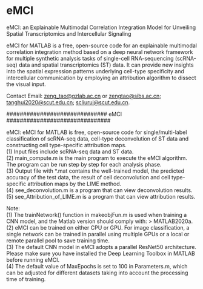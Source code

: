 # eMCI
eMCI: an Explainable Multimodal Correlation Integration Model for Unveiling Spatial Transcriptomics and Intercellular Signaling 

eMCI for MATLAB is a free, open-source code for an explainable multimodal correlation integration method based on a deep neural network framework for multiple synthetic analysis tasks of single-cell RNA-sequencing (scRNA-seq) data and spatial transcriptomics (ST) data. It can provide new insights into the spatial expression patterns underlying cell-type specificity and intercellular communication by employing an attribution algorithm to dissect the visual input.

Contact Email: zeng_tao@gzlab.ac.cn or zengtao@sibs.ac.cn; tanghui2020@scut.edu.cn; scliurui@scut.edu.cn.

############################## eMCI ###############################

eMCI: eMCI for MATLAB is free, open-source code for single/multi-label classification of scRNA-seq data, cell-type deconvolution of ST data and constructing cell type-specific attribution maps.  
(1) Input files include scRNA-seq data and ST data.  
(2) main_compute.m is the main program to execute the eMCI algorithm. The program can be run step by step for each analysis phase.  
(3) Output file with *.mat contains the well-trained model, the predicted accuracy of the test data, the result of cell deconvolution and cell type-specific attribution maps by the LIME method.  
(4) see_deconvolution.m is a program that can view deconvolution results.  
(5) see_Attribution_of_LIME.m is a program that can view attribution results.  

Note:  
(1) The trainNetwork() function in makeobjFun.m is used when training a CNN model, and the Matlab version should comply with: > MATLAB2020a.  
(2) eMCI can be trained on either CPU or GPU. For image classification, a single network can be trained in parallel using multiple GPUs or a local or remote parallel pool to save training time.  
(3) The default CNN model in eMCI adopts a parallel ResNet50 architecture. Please make sure you have installed the Deep Learning Toolbox in MATLAB before running eMCI.  
(4) The default value of MaxEpochs is set to 100 in Parameters.m, which can be adjusted for different datasets taking into account the processing time of training.  
